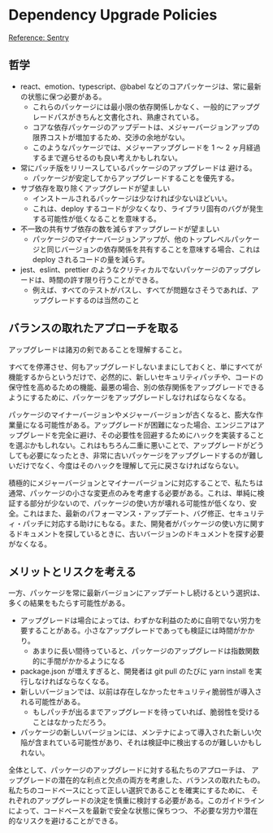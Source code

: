 # Dependency Upgrade Policies

[Reference: Sentry](https://develop.sentry.dev/frontend/upgrade-policies/)

## 哲学

- react、emotion、typescript、@babel などのコアパッケージは、常に最新の状態に保つ必要がある。
  - これらのパッケージには最小限の依存関係しかなく、一般的にアップグレードパスがきちんと文書化され、熟慮されている。
  - コアな依存パッケージのアップデートは、メジャーバージョンアップの限界コストが増加するため、交渉の余地がない。
  - このようなパッケージでは、メジャーアップグレードを 1 ～ 2 ヶ月経過するまで遅らせるのも良い考えかもしれない。
- 常にパッチ版をリリースしているパッケージのアップグレードは 避ける。
  - パッケージが安定してからアップグレードすることを優先する。
- サブ依存を取り除くアップグレードが望ましい
  - インストールされるパッケージは少なければ少ないほどいい。
  - これは、deploy するコードが少なくなり、ライブラリ固有のバグが発生する可能性が低くなることを意味する。
- 不一致の共有サブ依存の数を減らすアップグレードが望ましい
  - パッケージのマイナーバージョンアップが、他のトップレベルパッケージと同じバージョンの依存関係を共有することを意味する場合、これは deploy されるコードの量を減らす。
- jest、eslint、prettier のようなクリティカルでないパッケージのアップグレードは、時間の許す限り行うことができる。
  - 例えば、すべてのテストがパスし、すべてが問題なさそうであれば、アップグレードするのは当然のこと

## バランスの取れたアプローチを取る

アップグレードは諸刃の剣であることを理解すること。

すべてを停滞させ、何もアップグレードしないままにしておくと、単にすべてが機能するからというだけで、必然的に、新しいセキュリティパッチや、コードの保守性を高めるための機能、最悪の場合、別の依存関係をアップグレードできるようにするために、パッケージをアップグレードしなければならなくなる。

パッケージのマイナーバージョンやメジャーバージョンが古くなると、膨大な作業量になる可能性がある。アップグレードが困難になった場合、エンジニアはアップグレードを完全に避け、その必要性を回避するためにハックを実装することを選ぶかもしれない。これはもちろん二重に悪いことで、アップグレードがどうしても必要になったとき、非常に古いパッケージをアップグレードするのが難しいだけでなく、今度はそのハックを理解して元に戻さなければならない。

積極的にメジャーバージョンとマイナーバージョンに対応することで、私たちは通常、パッケージの小さな変更点のみを考慮する必要がある。これは、単純に検証する部分が少ないので、パッケージの使い方が壊れる可能性が低くなり、安全。これはまた、最新のパフォーマンス・アップデート、バグ修正、セキュリティ・パッチに対応する助けにもなる。また、開発者がパッケージの使い方に関するドキュメントを探しているときに、古いバージョンのドキュメントを探す必要がなくなる。

## メリットとリスクを考える

一方、パッケージを常に最新バージョンにアップデートし続けるという選択は、多くの結果をもたらす可能性がある。

- アップグレードは場合によっては、わずかな利益のために自明でない労力を要することがある。小さなアップグレードであっても検証には時間がかかり。
  - あまりに長い間待っていると、パッケージのアップグレードは指数関数的に手間がかかるようになる
- package.json が増えすぎると、開発者は git pull のたびに yarn install を実行しなければならなくなる。
- 新しいバージョンでは、以前は存在しなかったセキュリティ脆弱性が導入される可能性がある。
  - もしパッチが出るまでアップグレードを待っていれば、脆弱性を受けることはなかっただろう。
- パッケージの新しいバージョンには、メンテナによって導入された新しい欠陥が含まれている可能性があり、それは検証中に検出するのが難しいかもしれない。

全体として、パッケージのアップグレードに対する私たちのアプローチは、 アップグレードの潜在的な利点と欠点の両方を考慮した、バランスの取れたもの。私たちのコードベースにとって正しい選択であることを確実にするために、 それぞれのアップグレードの決定を慎重に検討する必要がある。このガイドラインによって、コードベースを最新で安全な状態に保ちつつ、 不必要な労力や潜在的なリスクを避けることができる。
